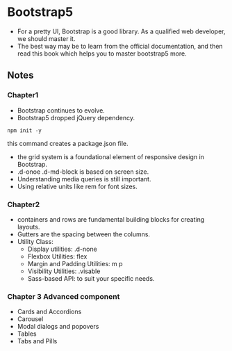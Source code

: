# Bootstrap5
- For a pretty UI, Bootstrap is a good library. As a qualified web developer, we should master it.
- The best way may be to learn from the official documentation, and then read this book which helps you to master bootstrap5 more. 
## Notes
### Chapter1
- Bootstrap continues to evolve.
- Bootstrap5 dropped jQuery dependency.
```
npm init -y
```
this command creates a package.json file.
- the grid system is a foundational element of responsive design in Bootstrap.
- .d-onoe .d-md-block is based on screen size.
- Understanding media queries is still important.
- Using relative units like rem for font sizes.
### Chapter2
- containers and rows are fundamental building blocks for creating layouts.
- Gutters are the spacing between the columns.
- Utility Class:
    - Display utilities: .d-none
    - Flexbox Utilities: flex
    - Margin and Padding Utilities: m p
    - Visibility Utilities: .visable
    - Sass-based API: to suit your specific needs.
### Chapter 3 Advanced component
- Cards and Accordions
- Carousel
- Modal dialogs and popovers
- Tables
- Tabs and Pills
